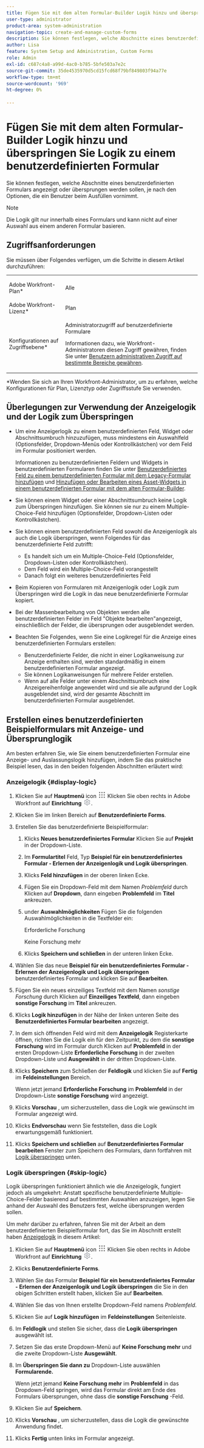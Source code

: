 ```yaml
---
title: Fügen Sie mit dem alten Formular-Builder Logik hinzu und überspringen Sie Logik zu einem benutzerdefinierten Formular
user-type: administrator
product-area: system-administration
navigation-topic: create-and-manage-custom-forms
description: Sie können festlegen, welche Abschnitte eines benutzerdefinierten Formulars angezeigt oder übersprungen werden sollen, je nach den Optionen, die ein Benutzer beim Ausfüllen vornimmt.
author: Lisa
feature: System Setup and Administration, Custom Forms
role: Admin
exl-id: c687c4a8-a99d-4ac0-b785-5bfe503a7e2c
source-git-commit: 35de4535970d5cd15fcd68f79bf849803f94a77e
workflow-type: tm+mt
source-wordcount: '969'
ht-degree: 0%

---
```


# Fügen Sie mit dem alten Formular-Builder Logik hinzu und überspringen Sie Logik zu einem benutzerdefinierten Formular

Sie können festlegen, welche Abschnitte eines benutzerdefinierten Formulars angezeigt oder übersprungen werden sollen, je nach den Optionen, die ein Benutzer beim Ausfüllen vornimmt.

>[!NOTE]
>
>Die Logik gilt nur innerhalb eines Formulars und kann nicht auf einer Auswahl aus einem anderen Formular basieren.

## Zugriffsanforderungen

Sie müssen über Folgendes verfügen, um die Schritte in diesem Artikel durchzuführen:

<table style="table-layout:auto"> 
 <col> 
 <col> 
 <tbody> 
  <tr data-mc-conditions=""> 
   <td role="rowheader"> <p>Adobe Workfront-Plan*</p> </td> 
   <td>Alle</td> 
  </tr> 
  <tr> 
   <td role="rowheader">Adobe Workfront-Lizenz*</td> 
   <td>Plan</td> 
  </tr> 
  <tr data-mc-conditions=""> 
   <td role="rowheader">Konfigurationen auf Zugriffsebene*</td> 
   <td> <p>Administratorzugriff auf benutzerdefinierte Formulare</p> <p>Informationen dazu, wie Workfront-Administratoren diesen Zugriff gewähren, finden Sie unter <a href="../../../administration-and-setup/add-users/configure-and-grant-access/grant-users-admin-access-certain-areas.md" class="MCXref xref">Benutzern administrativen Zugriff auf bestimmte Bereiche gewähren</a>.</p> </td> 
  </tr>  
 </tbody> 
</table>

&#42;Wenden Sie sich an Ihren Workfront-Administrator, um zu erfahren, welche Konfigurationen für Plan, Lizenztyp oder Zugriffsstufe Sie verwenden.

## Überlegungen zur Verwendung der Anzeigelogik und der Logik zum Überspringen

* Um eine Anzeigerlogik zu einem benutzerdefinierten Feld, Widget oder Abschnittsumbruch hinzuzufügen, muss mindestens ein Auswahlfeld (Optionsfelder, Dropdown-Menüs oder Kontrollkästchen) vor dem Feld im Formular positioniert werden.

  Informationen zu benutzerdefinierten Feldern und Widgets in benutzerdefinierten Formularen finden Sie unter [Benutzerdefiniertes Feld zu einem benutzerdefinierten Formular mit dem Legacy-Formular hinzufügen](../../../administration-and-setup/customize-workfront/create-manage-custom-forms/add-a-custom-field-to-a-custom-form.md) und [Hinzufügen oder Bearbeiten eines Asset-Widgets in einem benutzerdefinierten Formular mit dem alten Formular-Builder](../../../administration-and-setup/customize-workfront/create-manage-custom-forms/add-widget-or-edit-its-properties-in-a-custom-form.md).

* Sie können einem Widget oder einer Abschnittsumbruch keine Logik zum Überspringen hinzufügen. Sie können sie nur zu einem Multiple-Choice-Feld hinzufügen (Optionsfelder, Dropdown-Listen oder Kontrollkästchen).

* Sie können einem benutzerdefinierten Feld sowohl die Anzeigenlogik als auch die Logik überspringen, wenn Folgendes für das benutzerdefinierte Feld zutrifft:

   * Es handelt sich um ein Multiple-Choice-Feld (Optionsfelder, Dropdown-Listen oder Kontrollkästchen).
   * Dem Feld wird ein Multiple-Choice-Feld vorangestellt
   * Danach folgt ein weiteres benutzerdefiniertes Feld

* Beim Kopieren von Formularen mit Anzeigenlogik oder Logik zum Überspringen wird die Logik in das neue benutzerdefinierte Formular kopiert.
* Bei der Massenbearbeitung von Objekten werden alle benutzerdefinierten Felder im Feld &quot;Objekte bearbeiten&quot;angezeigt, einschließlich der Felder, die übersprungen oder ausgeblendet werden.
* Beachten Sie Folgendes, wenn Sie eine Logikregel für die Anzeige eines benutzerdefinierten Formulars erstellen:

   * Benutzerdefinierte Felder, die nicht in einer Logikanweisung zur Anzeige enthalten sind, werden standardmäßig in einem benutzerdefinierten Formular angezeigt.
   * Sie können Logikanweisungen für mehrere Felder erstellen.
   * Wenn auf alle Felder unter einem Abschnittsumbruch eine Anzeigereihenfolge angewendet wird und sie alle aufgrund der Logik ausgeblendet sind, wird der gesamte Abschnitt im benutzerdefinierten Formular ausgeblendet.

## Erstellen eines benutzerdefinierten Beispielformulars mit Anzeige- und Übersprunglogik

Am besten erfahren Sie, wie Sie einem benutzerdefinierten Formular eine Anzeige- und Auslassungslogik hinzufügen, indem Sie das praktische Beispiel lesen, das in den beiden folgenden Abschnitten erläutert wird:

### Anzeigelogik {#display-logic}

1. Klicken Sie auf **Hauptmenü** icon ![](assets/main-menu-icon.png) Klicken Sie oben rechts in Adobe Workfront auf **Einrichtung** ![](assets/gear-icon-settings.png).

1. Klicken Sie im linken Bereich auf **Benutzerdefinierte Forms**.

1. Erstellen Sie das benutzerdefinierte Beispielformular:

   1. Klicks **Neues benutzerdefiniertes Formular** Klicken Sie auf **Projekt** in der Dropdown-Liste.

   1. Im **Formulartitel** Feld, Typ **Beispiel für ein benutzerdefiniertes Formular - Erlernen der Anzeigenlogik und Logik überspringen**.

   1. Klicks **Feld hinzufügen** in der oberen linken Ecke.
   1. Fügen Sie ein Dropdown-Feld mit dem Namen *Problemfeld* durch Klicken auf **Dropdown**, dann eingeben **Problemfeld** im **Titel** ankreuzen.

   1. under **Auswahlmöglichkeiten** Fügen Sie die folgenden Auswahlmöglichkeiten in die Textfelder ein:

      Erforderliche Forschung

      Keine Forschung mehr

   1. Klicks **Speichern und schließen** in der unteren linken Ecke.

1. Wählen Sie das neue **Beispiel für ein benutzerdefiniertes Formular - Erlernen der Anzeigenlogik und Logik überspringen** benutzerdefiniertes Formular und klicken Sie auf **Bearbeiten**.

1. Fügen Sie ein neues einzeiliges Textfeld mit dem Namen *sonstige Forschung* durch Klicken auf **Einzeiliges Textfeld**, dann eingeben **sonstige Forschung** im **Titel** ankreuzen.

1. Klicks **Logik hinzufügen** in der Nähe der linken unteren Seite des **Benutzerdefiniertes Formular bearbeiten** angezeigt.

1. In dem sich öffnenden Feld wird mit dem **Anzeigelogik** Registerkarte öffnen, richten Sie die Logik ein für den Zeitpunkt, zu dem die **sonstige Forschung** wird im Formular durch Klicken auf **Problemfeld** in der ersten Dropdown-Liste **Erforderliche Forschung** in der zweiten Dropdown-Liste und **Ausgewählt** in der dritten Dropdown-Liste.
1. Klicks **Speichern** zum Schließen der **Feldlogik** und klicken Sie auf **Fertig** im **Feldeinstellungen** Bereich.

   Wenn jetzt jemand **Erforderliche Forschung** im **Problemfeld** in der Dropdown-Liste **sonstige Forschung** wird angezeigt.

1. Klicks **Vorschau** , um sicherzustellen, dass die Logik wie gewünscht im Formular angezeigt wird.
1. Klicks **Endvorschau** wenn Sie feststellen, dass die Logik erwartungsgemäß funktioniert.
1. Klicks **Speichern und schließen** auf **Benutzerdefiniertes Formular bearbeiten** Fenster zum Speichern des Formulars, dann fortfahren mit [Logik überspringen](#skip-logic) unten.

### Logik überspringen {#skip-logic}

Logik überspringen funktioniert ähnlich wie die Anzeigelogik, fungiert jedoch als umgekehrt: Anstatt spezifische benutzerdefinierte Multiple-Choice-Felder basierend auf bestimmten Auswahlen anzuzeigen, legen Sie anhand der Auswahl des Benutzers fest, welche übersprungen werden sollen.

Um mehr darüber zu erfahren, fahren Sie mit der Arbeit an dem benutzerdefinierten Beispielformular fort, das Sie im Abschnitt erstellt haben [Anzeigelogik](#display-logic) in diesem Artikel:

1. Klicken Sie auf **Hauptmenü** icon ![](assets/main-menu-icon.png) Klicken Sie oben rechts in Adobe Workfront auf **Einrichtung** ![](assets/gear-icon-settings.png).

1. Klicks **Benutzerdefinierte Forms**.
1. Wählen Sie das Formular **Beispiel für ein benutzerdefiniertes Formular - Erlernen der Anzeigenlogik und Logik überspringen** die Sie in den obigen Schritten erstellt haben, klicken Sie auf **Bearbeiten**.

1. Wählen Sie das von Ihnen erstellte Dropdown-Feld namens *Problemfeld*.
1. Klicken Sie auf **Logik hinzufügen** im **Feldeinstellungen** Seitenleiste.

1. Im **Feldlogik** und stellen Sie sicher, dass die **Logik überspringen** ausgewählt ist.

1. Setzen Sie das erste Dropdown-Menü auf **Keine Forschung mehr** und die zweite Dropdown-Liste **Ausgewählt**.

1. Im **Überspringen Sie dann zu** Dropdown-Liste auswählen **Formularende.**

   Wenn jetzt jemand **Keine Forschung mehr** im **Problemfeld** in das Dropdown-Feld springen, wird das Formular direkt am Ende des Formulars übersprungen, ohne dass die **sonstige Forschung** -Feld.

1. Klicken Sie auf **Speichern**.
1. Klicks **Vorschau**  , um sicherzustellen, dass die Logik die gewünschte Anwendung findet.
1. Klicks **Fertig** unten links im Formular angezeigt.
